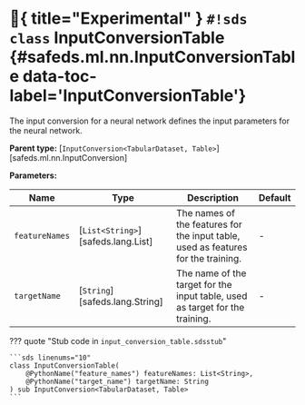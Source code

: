 # :test_tube:{ title="Experimental" } `#!sds class` InputConversionTable {#safeds.ml.nn.InputConversionTable data-toc-label='InputConversionTable'}

The input conversion for a neural network defines the input parameters for the neural network.

**Parent type:** [`InputConversion<TabularDataset, Table>`][safeds.ml.nn.InputConversion]

**Parameters:**

| Name | Type | Description | Default |
|------|------|-------------|---------|
| `featureNames` | [`List<String>`][safeds.lang.List] | The names of the features for the input table, used as features for the training. | - |
| `targetName` | [`String`][safeds.lang.String] | The name of the target for the input table, used as target for the training. | - |

??? quote "Stub code in `input_conversion_table.sdsstub`"

    ```sds linenums="10"
    class InputConversionTable(
        @PythonName("feature_names") featureNames: List<String>,
        @PythonName("target_name") targetName: String
    ) sub InputConversion<TabularDataset, Table>
    ```
